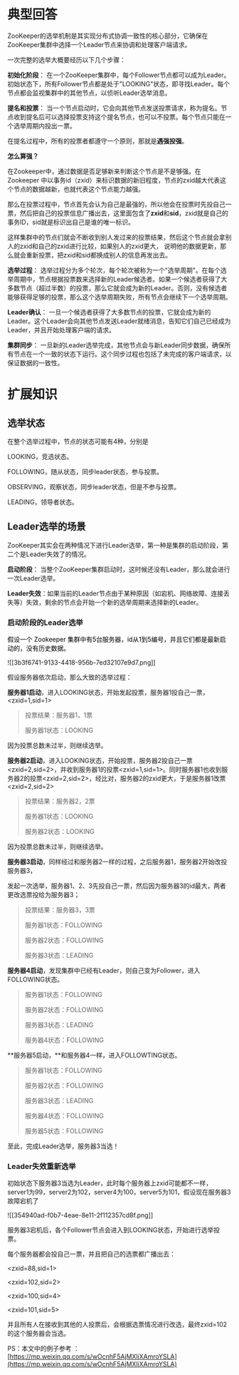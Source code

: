# 典型回答


ZooKeeper的选举机制是其实现分布式协调一致性的核心部分，它确保在ZooKeeper集群中选择一个Leader节点来协调和处理客户端请求。



一次完整的选举大概要经历以下几个步骤：



**初始化阶段**： 在一个ZooKeeper集群中，每个Follower节点都可以成为Leader。初始状态下，所有Follower节点都是处于"LOOKING"状态，即寻找Leader。每个节点都会监视集群中的其他节点，以侦听Leader选举消息。



**提名和投票**： 当一个节点启动时，它会向其他节点发送投票请求，称为提名。节点收到提名后可以选择投票支持这个提名节点，也可以不投票。每个节点只能在一个选举周期内投出一票。



在提名过程中，所有的投票者都遵守一个原则，那就是**遇强投强**。



**怎么算强？**



在Zookeeper中，通过数据是否足够新来判断这个节点是不是够强。在 Zookeeper 中以事务id（zxid）来标识数据的新旧程度，节点的zxid越大代表这个节点的数据越新，也就代表这个节点能力越强。



那么在投票过程中，节点首先会认为自己是最强的，所以他会在投票时先投自己一票，然后把自己的投票信息广播出去，这里面包含了**zxid**和**sid**，zxid就是自己的事务ID，sid就是标识出自己是谁的唯一标识。



这样集群中的节点们就会不断收到别人发过来的投票结果，然后这个节点就会拿别人的zxid和自己的zxid进行比较，如果别人的zxid更大， 说明他的数据更新，那么就会重新投票，把zxid和sid都换成别人的信息再发出去。



**选举过程**： 选举过程分为多个轮次，每个轮次被称为一个"选举周期"。在每个选举周期中，节点根据投票数来选择新的Leader候选者。如果一个候选者获得了大多数节点（超过半数）的投票，那么它就会成为新的Leader。否则，没有候选者能够获得足够的投票，那么这个选举周期失败，所有节点会继续下一个选举周期。



**Leader确认**： 一旦一个候选者获得了大多数节点的投票，它就会成为新的Leader。这个Leader会向其他节点发送Leader就绪消息，告知它们自己已经成为Leader，并且开始处理客户端的请求。



**集群同步**： 一旦新的Leader选举完成，其他节点会与新Leader同步数据，确保所有节点在一个一致的状态下运行。这个同步过程也包括了未完成的客户端请求，以保证数据的一致性。



# 扩展知识


## 选举状态


在整个选举过程中，节点的状态可能有4种，分别是



LOOKING，竞选状态。

FOLLOWING，随从状态，同步leader状态，参与投票。

OBSERVING，观察状态，同步leader状态，但是不参与投票。

LEADING，领导者状态。

<font style="color:rgb(0, 0, 0);"></font>

## Leader选举的场景


ZooKeeper其实会在两种情况下进行Leader选举，第一种是集群的启动阶段，第二个是Leader失效了的情况。



**启动阶段**： 当整个ZooKeeper集群启动时，这时候还没有Leader，那么就会进行一次Leader选举。



**Leader失效**：如果当前的Leader节点由于某种原因（如宕机、网络故障、连接丢失等）失效，剩余的节点会开始一个新的选举周期来选择新的Leader。



### 启动阶段的Leader选举


<font style="color:rgb(0, 0, 0);">假设一个 Zookeeper 集群中有5台服务器，id从1到5编号，并且它们都是最新启动的，没有历史数据。</font>

<font style="color:rgb(0, 0, 0);"></font>

![[3b3f6741-9133-4418-956b-7ed32107e9d7.png]]

  


假设服务器依次启动，那么大致的选举过程：

**服务器1启动**，进入LOOKING状态，开始发起投票，服务器1投自己一票，<zxid=1,sid=1>



> 投票结果：服务器1，1票
>
> 服务器1状态：LOOKING
>



因为投票总数未过半，则继续选举。



**服务器2启动**，进入LOOKING状态，开始投票，服务器2投自己一票<zxid=2,sid=2>，并收到服务器1的投票<zxid=1,sid=1>。同时服务器1也收到服务器2的投票<zxid=2,sid=2>，经比对，服务器2的zxid更大，于是服务器1改票<zxid=2,sid=2>



> 投票结果：服务器2，2票
>
> 服务器1状态：LOOKING
>
> 服务器2状态：LOOKING
>



因为投票总数未过半，则继续选举。



**服务器3启动**，同样经过和服务器2一样的过程，之后服务器1，服务器2开始改投服务器3，

发起一次选举，服务器1、2、3先投自己一票，然后因为服务器3的id最大，两者更改选票投给为服务器3；



> 投票结果：服务器3，3票
>
> 服务器1状态：FOLLOWING
>
> 服务器2状态：FOLLOWING
>
> 服务器3状态：LEADING
>



**服务器4启动**，发现集群中已经有Leader，则自己变为Follower，进入FOLLOWING状态。



> 服务器1状态：FOLLOWING
>
> 服务器2状态：FOLLOWING
>
> 服务器3状态：LEADING
>
> 服务器4状态：FOLLOWING
>





**服务器5启动，**和服务器4一样，进入FOLLOWTING状态。



> 服务器1状态：FOLLOWING
>
> 服务器2状态：FOLLOWING
>
> 服务器3状态：LEADING
>
> 服务器4状态：FOLLOWING
>
> 服务器5状态：FOLLOWING
>



至此，完成Leader选举，服务器3当选！ 





### Leader失效重新选举


初始状态下服务器3当选为Leader，此时每个服务器上zxid可能都不一样，server1为99，server2为102，server4为100，server5为101，假设现在服务器3故障宕机了

<font style="color:rgb(0, 0, 0);"></font>

![[354940ad-f0b7-4eae-8e11-2f112357cd8f.png]]



服务器3宕机后，各个Follower节点会进入到LOOKING状态，开始进行选举投票。



每个服务器都会投自己一票，并且把自己的选票都广播出去：

<zxid=88,sid=1>

<zxid=102,sid=2>

<zxid=100,sid=4>

<zxid=101,sid=5>



并且所有人在接收到其他的人投票后，会根据选票情况进行改选，最终zxid=102的这个服务器会当选。  




PS：本文中的例子参考 ： [https://mp.weixin.qq.com/s/wOcnhF5AjMXliXAmroYSLA](https://mp.weixin.qq.com/s/wOcnhF5AjMXliXAmroYSLA)

